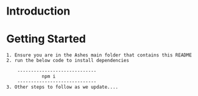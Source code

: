 # Introduction 

# Getting Started
    1. Ensure you are in the Ashes main folder that contains this README
    2. run the below code to install dependencies 

        -----------------------------
                 npm i 
        -----------------------------
    3. Other steps to follow as we update....

